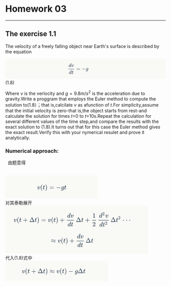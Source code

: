 # Homework 03

------

## The exercise 1.1

The velocity of a freely falling object near Earth's surface is described by the equation

![1](https://github.com/kammmmmi/photos/blob/master/VNWNB%5DT%25N7H%7DNAJ%7B34K%24%5BE9.png)(1.8)

Where *v* is the verlocity and $g = 9.8m/s^2$ is the acceleration due to gravity.Write a proggram that employs the Euler method to compute the solution to(1.8）；that is,calcilate *v* as afunction of *t*.For simplicity,assume that the initial velocity is zero-that is,the object starts from rest-and calculate the solution for times *t*=0 to *t*=10s.Repeat the calculation for several different values of the time step,and compare the results with the exact solution to (1.8).It turns out that for this case the Euler method gives the exact result.Verify this with your nymerical resulet and prove it analytically.

### Numerical approach:
 
由题意得 

</br>![2](https://github.com/kammmmmi/photos/blob/master/%25NEA%60ULA1GW%5BFWC0FN_R~5W.png)
 
</br>对其泰勒展开
 
</br>![3](https://github.com/kammmmmi/photos/blob/master/_N%5BDMUY_1CJWDJPXOC%60FVN6.png)
 
</br>代入(1.8)式中
 
</br>![4](https://github.com/kammmmmi/photos/blob/master/1.png)
